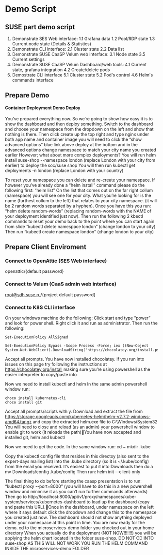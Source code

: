 # Demo Script
## SUSE part demo script
1. Demonstrate SES Web interface:
 1.1 Grafana data
 1.2 Pool/RDP state
 1.3 Current node state (Details & Statistics)
2. Demonstrate CLI interface:
 2.1 Cluster state
 2.2 Data list
3. Demonstrate SUSE CaaSP Velum web interface:
 3.1 Node state
 3.5 Current settings
4. Demonstrate SUSE CaaSP Velum Dashboard/web tools:
 4.1 Current state, grafana integration
 4.2 Create/delete pods
3. Demostrate CLI interface
 5.1 Cluster state
 5.2 Pod's control
 4.6 Helm's commands interface

## Prepare Demo

#### Container Deployment Demo Deploy

You’ve prepared everything now. So we’re going to show how easy it is to show the dashboard and then deploy something.
Switch to the dashboard and choose your namespace from the dropdown on the left and show that nothing is there.
Then click create up the top right and type nginx under both app name and container image you will need to click the “show advanced options” blue link above deploy at the bottom and in the advanced options change namespace to match your city name you created earlier
However; what about more complex deployments?
You will run helm install suse-shop --namespace london (replace London with your city from earlier) to deploy the soc/suse shop
You will then run kubectl get deployments -n london (replace London with your country)

To reset your namespace you can delete and re-create your namespace.
If however you’ve already done a “helm install” command please do the following first:
“helm list”
On the list that comes out on the far right collum (namespace) you will see one for your city. What you’re looking for is the name (furthest collum to the left) that relates to your city namespace. (it will be 2 random words separated by a hyphen). Once you have this you run:
“helm delete random-words” (replacing random-words with the NAME of your deployment identified just now). Then run the following 2 kbectl commands to reset your demo back to the point where you can start again from slide 
“kubectl delete namespace london” (change london to your city)
Then run
“kubectl create namespace london” (change london to your city)

## Prepare Client Enviroment

### Connect to OpenAttic (SES Web interface)
openattic/{default password}

### Connect to Velum (CaaS admin web interface)
root@sdh.suse.ru/{project default password}

### Connect to K8S CLI interface
On your windows machine do the following:
Click start and type “power” and look for power shell. Right click it and run as administrator.
Then run the following:
```pshell
Set-ExecutionPolicy AllSigned 

Set-ExecutionPolicy Bypass -Scope Process -Force; iex ((New-Object System.Net.WebClient).DownloadString('https://chocolatey.org/install.ps1'))
```
Accept all prompts. You have now installed chocolatey. If you run into issues on this page try following the instructions at https://chocolatey.org/install making sure you’re using powershell as the easier interpreter to copy/paste into

Now we need to install kubectl and helm
In the same admin powershell window run:
```pshell
choco install kubernetes-cli
choco install git
```
Accept all prompts/scripts with y.
Download and extract the file from https://storage.googleapis.com/kubernetes-helm/helm-v2.7.2-windows-amd64.tar.gz and copy the extracted helm.exe file to C:\Windows\System32
You will need to close and reload (as an admin) your powershell window to enable git to work (it reloads the path)You have now accepted and installed git, helm and kubectl

Now we need to get the code. In the same window run:
cd ~
mkdir .kube

Copy the kubectl config file that resides in this directoy (also sent to the expert-days mailing list) into the .kube directory (so it is ~/.kube/config) from the email you received. It’s easiest to put it into Downloads then do a mv Downloads/config .kube/config Then run:
helm init --client-only

The final thing to do before starting the caasp presentation is to run:
“kubectl proxy --port=8000”
(you will have to do this in a new powershell window and minimise it as you can’t run further commands afterwards)
Then go to http://localhost:8000/api/v1/proxy/namespaces/kube-system/services/kubernetes-dashboard to load up the dashboard (copy and paste this URL).Once in the dashboard, under namespace on the left where it says default click the dropdown and change this to the namespace you created just now. The dashboard should not show anything deployed under your namespace at this point in time.
You are now ready for the demo.
cd to the microservices-demo folder you checked out in your home directory
When you actually do the deployment (NOT NOW!!!!!!!) you will be applying the helm chart located in the folder suse-shop. DO NOT CD INTO suse-shop AS THIS WILL NOT WORK YOU RUN THE HELM COMMAND INSIDE THE microservices-demo FOLDER



